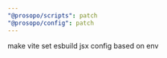 ```yaml
---
"@prosopo/scripts": patch
"@prosopo/config": patch
---
```


make vite set esbuild jsx config based on env
  